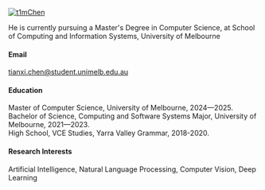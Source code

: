 

[![t1mChen](https://img.shields.io/badge/t1mChen-github-blue?logo=github)](https://github.com/t1mChen)

He is currently pursuing a Master's Degree in Computer Science, at School of Computing and Information Systems, University of Melbourne

#### Email
tianxi.chen@student.unimelb.edu.au

#### Education
Master of Computer Science, University of Melbourne, 2024—2025.\
Bachelor of Science, Computing and Software Systems Major, University of Melbourne, 2021—2023.\
High School, VCE Studies, Yarra Valley Grammar, 2018-2020.

#### Research Interests
Artificial Intelligence, Natural Language Processing, Computer Vision, Deep Learning

